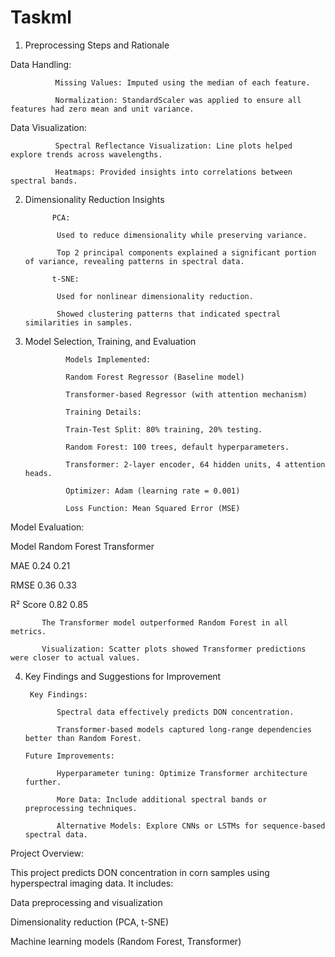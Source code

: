 # Taskml
1. Preprocessing Steps and Rationale

Data Handling:

              Missing Values: Imputed using the median of each feature.

              Normalization: StandardScaler was applied to ensure all features had zero mean and unit variance.

Data Visualization:

              Spectral Reflectance Visualization: Line plots helped explore trends across wavelengths.

              Heatmaps: Provided insights into correlations between spectral bands.

2. Dimensionality Reduction Insights

             PCA:

              Used to reduce dimensionality while preserving variance.

              Top 2 principal components explained a significant portion of variance, revealing patterns in spectral data.

             t-SNE:

              Used for nonlinear dimensionality reduction.

              Showed clustering patterns that indicated spectral similarities in samples.

3. Model Selection, Training, and Evaluation

                Models Implemented:

                Random Forest Regressor (Baseline model)

                Transformer-based Regressor (with attention mechanism)

                Training Details:

                Train-Test Split: 80% training, 20% testing.

                Random Forest: 100 trees, default hyperparameters.

                Transformer: 2-layer encoder, 64 hidden units, 4 attention heads.

                Optimizer: Adam (learning rate = 0.001)

                Loss Function: Mean Squared Error (MSE)

Model Evaluation:

Model                                             Random Forest              Transformer

MAE                                                  0.24                       0.21

RMSE                                                  0.36                       0.33

R² Score                                               0.82                       0.85

           The Transformer model outperformed Random Forest in all metrics.

           Visualization: Scatter plots showed Transformer predictions were closer to actual values.

4. Key Findings and Suggestions for Improvement

        Key Findings:

              Spectral data effectively predicts DON concentration.

              Transformer-based models captured long-range dependencies better than Random Forest.

       Future Improvements:

              Hyperparameter tuning: Optimize Transformer architecture further.

              More Data: Include additional spectral bands or preprocessing techniques.

              Alternative Models: Explore CNNs or LSTMs for sequence-based spectral data.




Project Overview:

This project predicts DON concentration in corn samples using hyperspectral imaging data. It includes:

Data preprocessing and visualization

Dimensionality reduction (PCA, t-SNE)

Machine learning models (Random Forest, Transformer)

